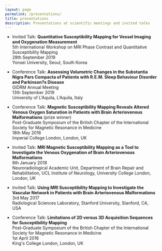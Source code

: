 ```yaml
---
layout: page
permalink: /presentations/
title: presentations
description: Presentations at scientific meetings and invited talks
---
```


* Invited Talk: **Quantitative Susceptibility Mapping for Vessel Imaging and Oxygenation Measurement**<br> 5th International Workshop on MRI Phase Contrast and Quantitative Susceptibility Mapping<br>28th September 2019<br>Yonsei University, Seoul, South Korea

* Conference Talk: **Assessing Volumetric Changes in the Substantia Nigra Pars Compacta of Patients with R.E.M. Sleep Behaviour Disorder and Parkinson?s Disease**<br>GIDRM Annual Meeting<br>13th September 2019<br>University of L'Aquila, L'Aquila, Italy

* Conference Talk: **Magnetic Susceptibility Mapping Reveals Altered Venous Oxygen Saturation in Patients with Brain Arteriovenous Malformations** (prize winner)<br>Post-Graduate Symposium of the British Chapter of the International Society for Magnetic Resonance in Medicine<br>18th May 2018<br>Imperial College London, London, UK

* Invited Talk: **MRI Magnetic Susceptibility Mapping as a Tool to Investigate the Venous Oxygenation of Brain Arteriovenous Malformations**<br>8th January 2018<br>Neuroradiological Academic Unit, Department of Brain Repair and Rehabilitation, UCL Institute of Neurology, University College London, London, UK

* Invited Talk: **Using MRI Susceptibility Mapping to Investigate the Vascular Network in Patients with Brain Arteriovenous Malformations**<br>3rd May 2017<br>Radiological Sciences Laboratory, Stanford University, Stanford, CA, USA

* Conference Talk: **Limitations of 2D versus 3D Acquisition Sequences for Susceptibility Mapping**<br>Post-Graduate Symposium of the British Chapter of the International Society for Magnetic Resonance in Medicine<br>1st April 2016<br>King's College London, London, UK

